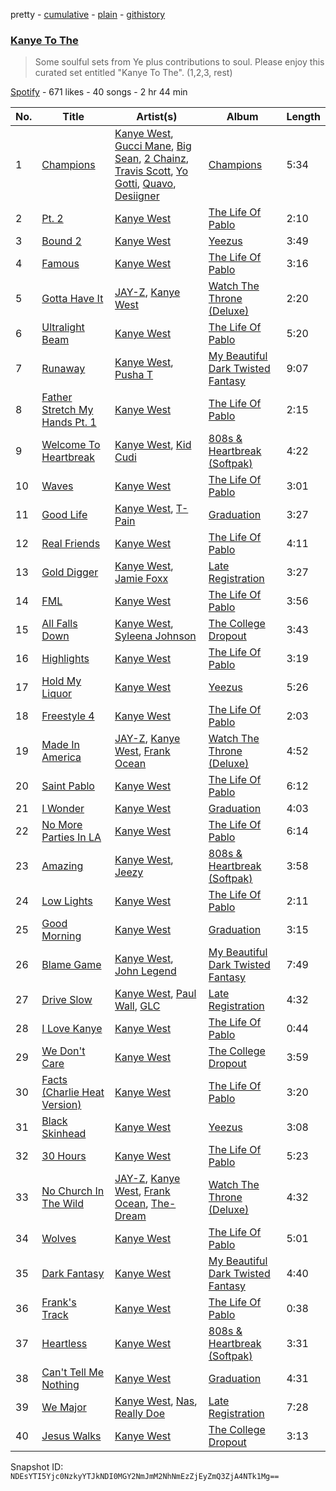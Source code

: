 pretty - [cumulative](/playlists/cumulative/6Sz7KT9MhChZuAJDKEWiLF.md) - [plain](/playlists/plain/6Sz7KT9MhChZuAJDKEWiLF) - [githistory](https://github.githistory.xyz/mackorone/spotify-playlist-archive/blob/main/playlists/plain/6Sz7KT9MhChZuAJDKEWiLF)

### [Kanye To The](https://open.spotify.com/playlist/6Sz7KT9MhChZuAJDKEWiLF)

> Some soulful sets from Ye plus contributions to soul\. Please enjoy this curated set entitled &quot;Kanye To The&quot;\. \(1,2,3, rest\)

[Spotify](https://open.spotify.com/user/spotify) - 671 likes - 40 songs - 2 hr 44 min

| No. | Title | Artist(s) | Album | Length |
|---|---|---|---|---|
| 1 | [Champions](https://open.spotify.com/track/2nBI3iWLhupR7LyAJ5GGkE) | [Kanye West](https://open.spotify.com/artist/5K4W6rqBFWDnAN6FQUkS6x), [Gucci Mane](https://open.spotify.com/artist/13y7CgLHjMVRMDqxdx0Xdo), [Big Sean](https://open.spotify.com/artist/0c173mlxpT3dSFRgMO8XPh), [2 Chainz](https://open.spotify.com/artist/17lzZA2AlOHwCwFALHttmp), [Travis Scott](https://open.spotify.com/artist/0Y5tJX1MQlPlqiwlOH1tJY), [Yo Gotti](https://open.spotify.com/artist/6Ha4aES39QiVjR0L2lwuwq), [Quavo](https://open.spotify.com/artist/0VRj0yCOv2FXJNP47XQnx5), [Desiigner](https://open.spotify.com/artist/7pFeBzX627ff0VnN6bxPR4) | [Champions](https://open.spotify.com/album/1xuSorM2dDIiB5zhftB5NY) | 5:34 |
| 2 | [Pt\. 2](https://open.spotify.com/track/6BrppQL1SAkKVWqp6w0nNm) | [Kanye West](https://open.spotify.com/artist/5K4W6rqBFWDnAN6FQUkS6x) | [The Life Of Pablo](https://open.spotify.com/album/2f4cvZmkZqlzjNf7bcmeCb) | 2:10 |
| 3 | [Bound 2](https://open.spotify.com/track/3sNVsP50132BTNlImLx70i) | [Kanye West](https://open.spotify.com/artist/5K4W6rqBFWDnAN6FQUkS6x) | [Yeezus](https://open.spotify.com/album/7D2NdGvBHIavgLhmcwhluK) | 3:49 |
| 4 | [Famous](https://open.spotify.com/track/4BsFUZlt8vQ1wH3vlmBu8c) | [Kanye West](https://open.spotify.com/artist/5K4W6rqBFWDnAN6FQUkS6x) | [The Life Of Pablo](https://open.spotify.com/album/2f4cvZmkZqlzjNf7bcmeCb) | 3:16 |
| 5 | [Gotta Have It](https://open.spotify.com/track/2Kbxfq8wkjMCno1QJe4yyw) | [JAY\-Z](https://open.spotify.com/artist/3nFkdlSjzX9mRTtwJOzDYB), [Kanye West](https://open.spotify.com/artist/5K4W6rqBFWDnAN6FQUkS6x) | [Watch The Throne \(Deluxe\)](https://open.spotify.com/album/1YwzJz7CrV9fd9Qeb6oo1d) | 2:20 |
| 6 | [Ultralight Beam](https://open.spotify.com/track/6CbEf47L2P4wEKY96uu6W8) | [Kanye West](https://open.spotify.com/artist/5K4W6rqBFWDnAN6FQUkS6x) | [The Life Of Pablo](https://open.spotify.com/album/2f4cvZmkZqlzjNf7bcmeCb) | 5:20 |
| 7 | [Runaway](https://open.spotify.com/track/3DK6m7It6Pw857FcQftMds) | [Kanye West](https://open.spotify.com/artist/5K4W6rqBFWDnAN6FQUkS6x), [Pusha T](https://open.spotify.com/artist/0ONHkAv9pCAFxb0zJwDNTy) | [My Beautiful Dark Twisted Fantasy](https://open.spotify.com/album/20r762YmB5HeofjMCiPMLv) | 9:07 |
| 8 | [Father Stretch My Hands Pt\. 1](https://open.spotify.com/track/7GwMPc1Id4sAotVekDP4b2) | [Kanye West](https://open.spotify.com/artist/5K4W6rqBFWDnAN6FQUkS6x) | [The Life Of Pablo](https://open.spotify.com/album/2f4cvZmkZqlzjNf7bcmeCb) | 2:15 |
| 9 | [Welcome To Heartbreak](https://open.spotify.com/track/4kmvOplv4rMF7rNjuR63iG) | [Kanye West](https://open.spotify.com/artist/5K4W6rqBFWDnAN6FQUkS6x), [Kid Cudi](https://open.spotify.com/artist/0fA0VVWsXO9YnASrzqfmYu) | [808s & Heartbreak \(Softpak\)](https://open.spotify.com/album/5V3swZLEDfUwJ1HlZ6C2EW) | 4:22 |
| 10 | [Waves](https://open.spotify.com/track/0T3ruvJQNQeTyK7tWKvdoX) | [Kanye West](https://open.spotify.com/artist/5K4W6rqBFWDnAN6FQUkS6x) | [The Life Of Pablo](https://open.spotify.com/album/2f4cvZmkZqlzjNf7bcmeCb) | 3:01 |
| 11 | [Good Life](https://open.spotify.com/track/1fLdeDTrJWNkwOeFyAVLvF) | [Kanye West](https://open.spotify.com/artist/5K4W6rqBFWDnAN6FQUkS6x), [T\-Pain](https://open.spotify.com/artist/3aQeKQSyrW4qWr35idm0cy) | [Graduation](https://open.spotify.com/album/3SZr5Pco2oqKFORCP3WNj9) | 3:27 |
| 12 | [Real Friends](https://open.spotify.com/track/0HDdyhtep8nLbCbcjFNlcz) | [Kanye West](https://open.spotify.com/artist/5K4W6rqBFWDnAN6FQUkS6x) | [The Life Of Pablo](https://open.spotify.com/album/2f4cvZmkZqlzjNf7bcmeCb) | 4:11 |
| 13 | [Gold Digger](https://open.spotify.com/track/1PS1QMdUqOal0ai3Gt7sDQ) | [Kanye West](https://open.spotify.com/artist/5K4W6rqBFWDnAN6FQUkS6x), [Jamie Foxx](https://open.spotify.com/artist/7LnaAXbDVIL75IVPnndf7w) | [Late Registration](https://open.spotify.com/album/5ll74bqtkcXlKE7wwkMq4g) | 3:27 |
| 14 | [FML](https://open.spotify.com/track/34kRg5EbCB3r20QXZbnGeY) | [Kanye West](https://open.spotify.com/artist/5K4W6rqBFWDnAN6FQUkS6x) | [The Life Of Pablo](https://open.spotify.com/album/2f4cvZmkZqlzjNf7bcmeCb) | 3:56 |
| 15 | [All Falls Down](https://open.spotify.com/track/2cYZpcIV39X48RnOFM7w2V) | [Kanye West](https://open.spotify.com/artist/5K4W6rqBFWDnAN6FQUkS6x), [Syleena Johnson](https://open.spotify.com/artist/1lE6SEy8f84Zhjvp7r8yTD) | [The College Dropout](https://open.spotify.com/album/3ff2p3LnR6V7m6BinwhNaQ) | 3:43 |
| 16 | [Highlights](https://open.spotify.com/track/4dmCMIu39DqyalBCENwSxk) | [Kanye West](https://open.spotify.com/artist/5K4W6rqBFWDnAN6FQUkS6x) | [The Life Of Pablo](https://open.spotify.com/album/2f4cvZmkZqlzjNf7bcmeCb) | 3:19 |
| 17 | [Hold My Liquor](https://open.spotify.com/track/5nIu0VwPOsjkF61zfevLKh) | [Kanye West](https://open.spotify.com/artist/5K4W6rqBFWDnAN6FQUkS6x) | [Yeezus](https://open.spotify.com/album/7D2NdGvBHIavgLhmcwhluK) | 5:26 |
| 18 | [Freestyle 4](https://open.spotify.com/track/1r53kDsIVmyTwdjeGRAber) | [Kanye West](https://open.spotify.com/artist/5K4W6rqBFWDnAN6FQUkS6x) | [The Life Of Pablo](https://open.spotify.com/album/2f4cvZmkZqlzjNf7bcmeCb) | 2:03 |
| 19 | [Made In America](https://open.spotify.com/track/1uvcNjAEUEuA0kPqHVrmw3) | [JAY\-Z](https://open.spotify.com/artist/3nFkdlSjzX9mRTtwJOzDYB), [Kanye West](https://open.spotify.com/artist/5K4W6rqBFWDnAN6FQUkS6x), [Frank Ocean](https://open.spotify.com/artist/2h93pZq0e7k5yf4dywlkpM) | [Watch The Throne \(Deluxe\)](https://open.spotify.com/album/1YwzJz7CrV9fd9Qeb6oo1d) | 4:52 |
| 20 | [Saint Pablo](https://open.spotify.com/track/1o0kWPueYo94LIjPYOE5Nf) | [Kanye West](https://open.spotify.com/artist/5K4W6rqBFWDnAN6FQUkS6x) | [The Life Of Pablo](https://open.spotify.com/album/7gsWAHLeT0w7es6FofOXk1) | 6:12 |
| 21 | [I Wonder](https://open.spotify.com/track/6bXOlIfGIWh7Tyn4oyvLQW) | [Kanye West](https://open.spotify.com/artist/5K4W6rqBFWDnAN6FQUkS6x) | [Graduation](https://open.spotify.com/album/3SZr5Pco2oqKFORCP3WNj9) | 4:03 |
| 22 | [No More Parties In LA](https://open.spotify.com/track/5FjZyY1U0ofktPtn3kF3J6) | [Kanye West](https://open.spotify.com/artist/5K4W6rqBFWDnAN6FQUkS6x) | [The Life Of Pablo](https://open.spotify.com/album/2f4cvZmkZqlzjNf7bcmeCb) | 6:14 |
| 23 | [Amazing](https://open.spotify.com/track/3prS2gn9vzuU6kA7TQmtI2) | [Kanye West](https://open.spotify.com/artist/5K4W6rqBFWDnAN6FQUkS6x), [Jeezy](https://open.spotify.com/artist/4yBK75WVCQXej1p04GWqxH) | [808s & Heartbreak \(Softpak\)](https://open.spotify.com/album/5V3swZLEDfUwJ1HlZ6C2EW) | 3:58 |
| 24 | [Low Lights](https://open.spotify.com/track/5cljAxD4iQ4cwWM3Lc49Ju) | [Kanye West](https://open.spotify.com/artist/5K4W6rqBFWDnAN6FQUkS6x) | [The Life Of Pablo](https://open.spotify.com/album/2f4cvZmkZqlzjNf7bcmeCb) | 2:11 |
| 25 | [Good Morning](https://open.spotify.com/track/27eO3EGKIUU7yug1eOxUZu) | [Kanye West](https://open.spotify.com/artist/5K4W6rqBFWDnAN6FQUkS6x) | [Graduation](https://open.spotify.com/album/3SZr5Pco2oqKFORCP3WNj9) | 3:15 |
| 26 | [Blame Game](https://open.spotify.com/track/4EndPA8b6FDWYp1RgsnLEB) | [Kanye West](https://open.spotify.com/artist/5K4W6rqBFWDnAN6FQUkS6x), [John Legend](https://open.spotify.com/artist/5y2Xq6xcjJb2jVM54GHK3t) | [My Beautiful Dark Twisted Fantasy](https://open.spotify.com/album/20r762YmB5HeofjMCiPMLv) | 7:49 |
| 27 | [Drive Slow](https://open.spotify.com/track/6vB49BJ70zBpDrrAPwdaB8) | [Kanye West](https://open.spotify.com/artist/5K4W6rqBFWDnAN6FQUkS6x), [Paul Wall](https://open.spotify.com/artist/0k7Xl1pqI3tu8sSEjo5oEg), [GLC](https://open.spotify.com/artist/2hZ6jVi1cao5VlJHAEPzU7) | [Late Registration](https://open.spotify.com/album/5ll74bqtkcXlKE7wwkMq4g) | 4:32 |
| 28 | [I Love Kanye](https://open.spotify.com/track/0sM1hCHeHkGEGo4XXktCHg) | [Kanye West](https://open.spotify.com/artist/5K4W6rqBFWDnAN6FQUkS6x) | [The Life Of Pablo](https://open.spotify.com/album/2f4cvZmkZqlzjNf7bcmeCb) | 0:44 |
| 29 | [We Don't Care](https://open.spotify.com/track/0Z1ozhbWc9XPczRSrFYqBb) | [Kanye West](https://open.spotify.com/artist/5K4W6rqBFWDnAN6FQUkS6x) | [The College Dropout](https://open.spotify.com/album/3ff2p3LnR6V7m6BinwhNaQ) | 3:59 |
| 30 | [Facts \(Charlie Heat Version\)](https://open.spotify.com/track/70mkjE0eVDfuuVKXX7KZXB) | [Kanye West](https://open.spotify.com/artist/5K4W6rqBFWDnAN6FQUkS6x) | [The Life Of Pablo](https://open.spotify.com/album/2f4cvZmkZqlzjNf7bcmeCb) | 3:20 |
| 31 | [Black Skinhead](https://open.spotify.com/track/722tgOgdIbNe3BEyLnejw4) | [Kanye West](https://open.spotify.com/artist/5K4W6rqBFWDnAN6FQUkS6x) | [Yeezus](https://open.spotify.com/album/7D2NdGvBHIavgLhmcwhluK) | 3:08 |
| 32 | [30 Hours](https://open.spotify.com/track/4E7FUbLDezvkVS6BCkKIup) | [Kanye West](https://open.spotify.com/artist/5K4W6rqBFWDnAN6FQUkS6x) | [The Life Of Pablo](https://open.spotify.com/album/2f4cvZmkZqlzjNf7bcmeCb) | 5:23 |
| 33 | [No Church In The Wild](https://open.spotify.com/track/0aFObVR01JzPbBMjze4xPV) | [JAY\-Z](https://open.spotify.com/artist/3nFkdlSjzX9mRTtwJOzDYB), [Kanye West](https://open.spotify.com/artist/5K4W6rqBFWDnAN6FQUkS6x), [Frank Ocean](https://open.spotify.com/artist/2h93pZq0e7k5yf4dywlkpM), [The\-Dream](https://open.spotify.com/artist/1W3FSF1BLpY3hlVIgvenLz) | [Watch The Throne \(Deluxe\)](https://open.spotify.com/album/1YwzJz7CrV9fd9Qeb6oo1d) | 4:32 |
| 34 | [Wolves](https://open.spotify.com/track/4vgVpxNTdfmcbBvk6hMPn4) | [Kanye West](https://open.spotify.com/artist/5K4W6rqBFWDnAN6FQUkS6x) | [The Life Of Pablo](https://open.spotify.com/album/2f4cvZmkZqlzjNf7bcmeCb) | 5:01 |
| 35 | [Dark Fantasy](https://open.spotify.com/track/7yNK27ZTpHew0c55VvIJgm) | [Kanye West](https://open.spotify.com/artist/5K4W6rqBFWDnAN6FQUkS6x) | [My Beautiful Dark Twisted Fantasy](https://open.spotify.com/album/20r762YmB5HeofjMCiPMLv) | 4:40 |
| 36 | [Frank's Track](https://open.spotify.com/track/2tNNECuPFrnG9ezMCGZXow) | [Kanye West](https://open.spotify.com/artist/5K4W6rqBFWDnAN6FQUkS6x) | [The Life Of Pablo](https://open.spotify.com/album/2f4cvZmkZqlzjNf7bcmeCb) | 0:38 |
| 37 | [Heartless](https://open.spotify.com/track/28siypca4TEqLnQ6Cgbdbe) | [Kanye West](https://open.spotify.com/artist/5K4W6rqBFWDnAN6FQUkS6x) | [808s & Heartbreak \(Softpak\)](https://open.spotify.com/album/5V3swZLEDfUwJ1HlZ6C2EW) | 3:31 |
| 38 | [Can't Tell Me Nothing](https://open.spotify.com/track/4ImL3v98u2BLkwnyQDjfRm) | [Kanye West](https://open.spotify.com/artist/5K4W6rqBFWDnAN6FQUkS6x) | [Graduation](https://open.spotify.com/album/3SZr5Pco2oqKFORCP3WNj9) | 4:31 |
| 39 | [We Major](https://open.spotify.com/track/46fk9wjYcPm0sgym2b7EEE) | [Kanye West](https://open.spotify.com/artist/5K4W6rqBFWDnAN6FQUkS6x), [Nas](https://open.spotify.com/artist/20qISvAhX20dpIbOOzGK3q), [Really Doe](https://open.spotify.com/artist/69m0yjx8ruKebsRvbNuEDz) | [Late Registration](https://open.spotify.com/album/5ll74bqtkcXlKE7wwkMq4g) | 7:28 |
| 40 | [Jesus Walks](https://open.spotify.com/track/62r62ArmWq38cu6QCVgyTc) | [Kanye West](https://open.spotify.com/artist/5K4W6rqBFWDnAN6FQUkS6x) | [The College Dropout](https://open.spotify.com/album/3ff2p3LnR6V7m6BinwhNaQ) | 3:13 |

Snapshot ID: `NDEsYTI5Yjc0NzkyYTJkNDI0MGY2NmJmM2NhNmEzZjEyZmQ3ZjA4NTk1Mg==`
